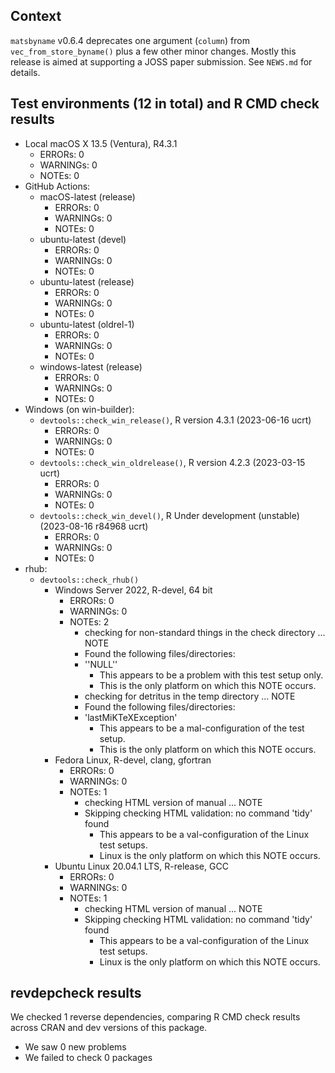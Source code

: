 ## Context

`matsbyname` v0.6.4
deprecates one argument (`column`) from `vec_from_store_byname()`
plus a few other minor changes.
Mostly this release is aimed at supporting a JOSS paper submission.
See `NEWS.md` for details.


## Test environments (12 in total) and R CMD check results

* Local macOS X 13.5 (Ventura), R4.3.1
    * ERRORs: 0
    * WARNINGs: 0
    * NOTEs: 0
* GitHub Actions: 
    * macOS-latest (release)
        * ERRORs: 0
        * WARNINGs: 0
        * NOTEs: 0
    * ubuntu-latest (devel)
        * ERRORs: 0
        * WARNINGs: 0
        * NOTEs: 0
    * ubuntu-latest (release)
        * ERRORs: 0
        * WARNINGs: 0
        * NOTEs: 0
    * ubuntu-latest (oldrel-1)
        * ERRORs: 0
        * WARNINGs: 0
        * NOTEs: 0
    * windows-latest (release)
        * ERRORs: 0
        * WARNINGs: 0
        * NOTEs: 0
* Windows (on win-builder):
    * `devtools::check_win_release()`, R version 4.3.1 (2023-06-16 ucrt)
        * ERRORs: 0
        * WARNINGs: 0
        * NOTEs: 0
    * `devtools::check_win_oldrelease()`, R version 4.2.3 (2023-03-15 ucrt)
        * ERRORs: 0
        * WARNINGs: 0
        * NOTEs: 0
    * `devtools::check_win_devel()`, R Under development (unstable) (2023-08-16 r84968 ucrt)
        * ERRORs: 0
        * WARNINGs: 0
        * NOTEs: 0
* rhub:
    * `devtools::check_rhub()`
        * Windows Server 2022, R-devel, 64 bit
            * ERRORs: 0
            * WARNINGs: 0
            * NOTEs: 2
                * checking for non-standard things in the check directory ... NOTE
                * Found the following files/directories:
                * ''NULL''
                    * This appears to be a problem with this test setup only.
                    * This is the only platform on which this NOTE occurs.
                * checking for detritus in the temp directory ... NOTE
                * Found the following files/directories:
                * 'lastMiKTeXException'
                    * This appears to be a mal-configuration of the test setup.
                    * This is the only platform on which this NOTE occurs.
        * Fedora Linux, R-devel, clang, gfortran
            * ERRORs: 0
            * WARNINGs: 0
            * NOTEs: 1
                * checking HTML version of manual ... NOTE
                * Skipping checking HTML validation: no command 'tidy' found
                    * This appears to be a val-configuration of the Linux test setups.
                    * Linux is the only platform on which this NOTE occurs.
        * Ubuntu Linux 20.04.1 LTS, R-release, GCC
            * ERRORs: 0
            * WARNINGs: 0
            * NOTEs: 1
                * checking HTML version of manual ... NOTE
                * Skipping checking HTML validation: no command 'tidy' found
                    * This appears to be a val-configuration of the Linux test setups.
                    * Linux is the only platform on which this NOTE occurs.


## revdepcheck results

We checked 1 reverse dependencies, comparing R CMD check results across CRAN and dev versions of this package.

 * We saw 0 new problems
 * We failed to check 0 packages
